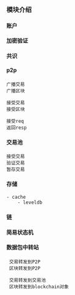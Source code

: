 ### 模块介绍

#### 账户

#### 加密验证

#### 共识

#### p2p
    广播交易
    广播区块
    
    接受交易
    接受区块
    
    接受req
    返回resp

#### 交易池
    接受交易
    验证交易
    暂存交易

#### 存储
    - cache
        - leveldb

#### 链
    

#### 简易状态机

#### 数据包中转站
     交易转发到P2P
     区块转发到P2P
     
     交易转发到交易池
     区块转发到blockchain对象




